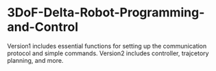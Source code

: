 # 3DoF-Delta-Robot-Programming-and-Control

Version1 includes essential functions for setting up the communication protocol and simple commands.
Version2 includes controller, trajcetory planning, and more.
